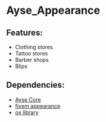 # Ayse_Appearance

## Features:
* Clothing stores
* Tattoo stores
* Barber shops
* Blips

## Dependencies:
* [Ayse Core](https://github.com/ayse-framework/Ayse_Core)
* [fivem appearance](https://github.com/pedr0fontoura/fivem-appearance/releases)
* [ox library](https://github.com/overextended/ox_lib/releases)
